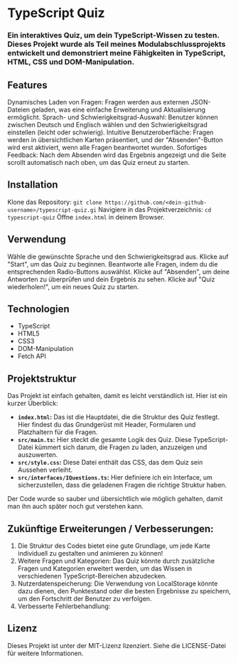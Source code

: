 # TypeScript Quiz
### Ein interaktives Quiz, um dein TypeScript-Wissen zu testen. Dieses Projekt wurde als Teil meines Modulabschlussprojekts entwickelt und demonstriert meine Fähigkeiten in TypeScript, HTML, CSS und DOM-Manipulation.

## Features
Dynamisches Laden von Fragen: Fragen werden aus externen JSON-Dateien geladen, was eine einfache Erweiterung und Aktualisierung ermöglicht.
Sprach- und Schwierigkeitsgrad-Auswahl: Benutzer können zwischen Deutsch und Englisch wählen und den Schwierigkeitsgrad einstellen (leicht oder schwierig).
Intuitive Benutzeroberfläche: Fragen werden in übersichtlichen Karten präsentiert, und der "Absenden"-Button wird erst aktiviert, wenn alle Fragen beantwortet wurden.
Sofortiges Feedback: Nach dem Absenden wird das Ergebnis angezeigt und die Seite scrollt automatisch nach oben, um das Quiz erneut zu starten.

## Installation
Klone das Repository: `git clone https://github.com/<dein-github-username>/typescript-quiz.gi`
Navigiere in das Projektverzeichnis: `cd typescript-quiz`
Öffne `index.html` in deinem Browser.

## Verwendung
Wähle die gewünschte Sprache und den Schwierigkeitsgrad aus.
Klicke auf "Start", um das Quiz zu beginnen.
Beantworte alle Fragen, indem du die entsprechenden Radio-Buttons auswählst.
Klicke auf "Absenden", um deine Antworten zu überprüfen und dein Ergebnis zu sehen.
Klicke auf "Quiz wiederholen!", um ein neues Quiz zu starten.

## Technologien
- TypeScript
- HTML5
- CSS3
- DOM-Manipulation
- Fetch API

## Projektstruktur

Das Projekt ist einfach gehalten, damit es leicht verständlich ist. Hier ist ein kurzer Überblick:

*   **`index.html`:** Das ist die Hauptdatei, die die Struktur des Quiz festlegt. Hier findest du das Grundgerüst mit Header, Formularen und Platzhaltern für die Fragen.
*   **`src/main.ts`:** Hier steckt die gesamte Logik des Quiz. Diese TypeScript-Datei kümmert sich darum, die Fragen zu laden, anzuzeigen und auszuwerten.
*   **`src/style.css`:** Diese Datei enthält das CSS, das dem Quiz sein Aussehen verleiht.
*   **`src/interfaces/IQuestions.ts`:** Hier definiere ich ein Interface, um sicherzustellen, dass die geladenen Fragen die richtige Struktur haben.

Der Code wurde so sauber und übersichtlich wie möglich gehalten, damit man ihn auch später noch gut verstehen kann.

## Zukünftige Erweiterungen / Verbesserungen:
1. Die Struktur des Codes bietet eine gute Grundlage, um jede Karte individuell zu gestalten und animieren zu können!
2. Weitere Fragen und Kategorien: Das Quiz könnte durch zusätzliche Fragen und Kategorien erweitert werden, um das Wissen in verschiedenen TypeScript-Bereichen abzudecken.
3. Nutzerdatenspeicherung: Die Verwendung von LocalStorage könnte dazu dienen, den Punktestand oder die besten Ergebnisse zu speichern, um den Fortschritt der Benutzer zu verfolgen.
4. Verbesserte Fehlerbehandlung:

## Lizenz
Dieses Projekt ist unter der MIT-Lizenz lizenziert. Siehe die LICENSE-Datei für weitere Informationen.
